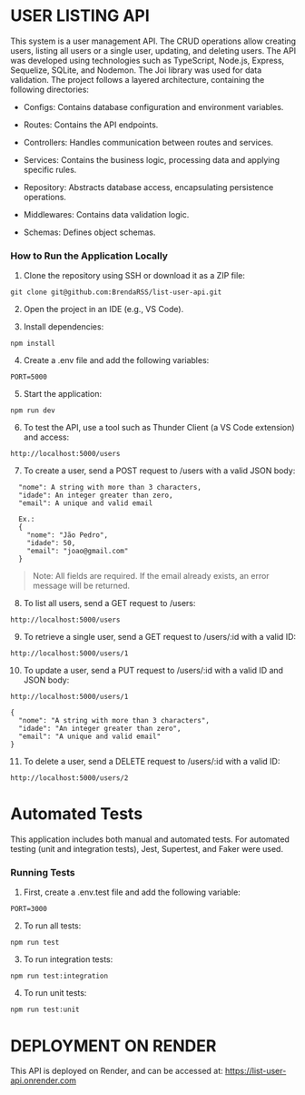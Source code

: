 # USER LISTING API

This system is a user management API. The CRUD operations allow creating users, listing all users or a single user, updating, and deleting users. The API was developed using technologies such as TypeScript, Node.js, Express, Sequelize, SQLite, and Nodemon. The Joi library was used for data validation. The project follows a layered architecture, containing the following directories:

- Configs: Contains database configuration and environment variables.

- Routes: Contains the API endpoints.

- Controllers: Handles communication between routes and services.

- Services: Contains the business logic, processing data and applying specific rules.

- Repository: Abstracts database access, encapsulating persistence operations.

- Middlewares: Contains data validation logic.

- Schemas: Defines object schemas.

### How to Run the Application Locally

1. Clone the repository using SSH or download it as a ZIP file:
```
git clone git@github.com:BrendaRSS/list-user-api.git
```
2. Open the project in an IDE (e.g., VS Code).

3. Install dependencies:
```
npm install
```
4. Create a .env file and add the following variables:
```
PORT=5000
```

5. Start the application:
```
npm run dev
```

6. To test the API, use a tool such as Thunder Client (a VS Code extension) and access:
```
http://localhost:5000/users
```

7. To create a user, send a POST request to /users with a valid JSON body:
```
  "nome": A string with more than 3 characters,
  "idade": An integer greater than zero,
  "email": A unique and valid email

  Ex.:
  {
    "nome": "Jão Pedro",
    "idade": 50,
    "email": "joao@gmail.com"
  }
```

> Note: All fields are required. If the email already exists, an error message will be returned.

8. To list all users, send a GET request to /users:
```
http://localhost:5000/users
```
9. To retrieve a single user, send a GET request to /users/:id with a valid ID:
```
http://localhost:5000/users/1
```
10. To update a user, send a PUT request to /users/:id with a valid ID and JSON body:
```
http://localhost:5000/users/1

{
  "nome": "A string with more than 3 characters",
  "idade": "An integer greater than zero",
  "email": "A unique and valid email"
}
```
11. To delete a user, send a DELETE request to /users/:id with a valid ID:
```
http://localhost:5000/users/2
```
# Automated Tests

This application includes both manual and automated tests. For automated testing (unit and integration tests), Jest, Supertest, and Faker were used.

### Running Tests

1. First, create a .env.test file and add the following variable:
```
PORT=3000
```
2. To run all tests:
```
npm run test
```
3. To run integration tests:
```
npm run test:integration
```
4. To run unit tests:
```
npm run test:unit
```
# DEPLOYMENT ON RENDER

This API is deployed on Render, and can be accessed at:
https://list-user-api.onrender.com


